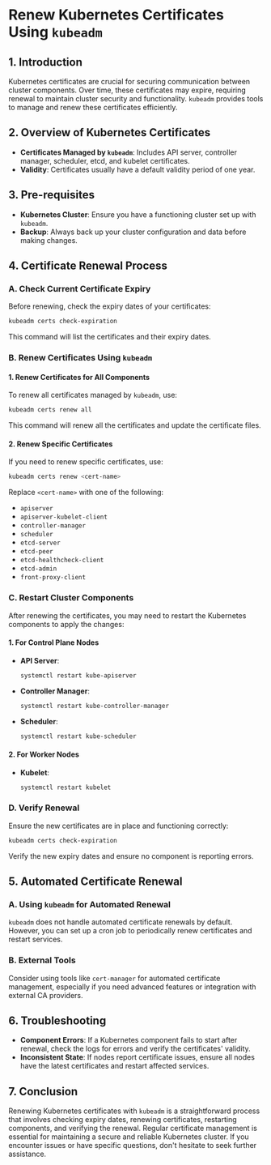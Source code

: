 # Renew Kubernetes Certificates Using `kubeadm`

## 1. Introduction

Kubernetes certificates are crucial for securing communication between cluster components. Over time, these certificates may expire, requiring renewal to maintain cluster security and functionality. `kubeadm` provides tools to manage and renew these certificates efficiently.

## 2. Overview of Kubernetes Certificates

- **Certificates Managed by `kubeadm`**: Includes API server, controller manager, scheduler, etcd, and kubelet certificates.
- **Validity**: Certificates usually have a default validity period of one year.

## 3. Pre-requisites

- **Kubernetes Cluster**: Ensure you have a functioning cluster set up with `kubeadm`.
- **Backup**: Always back up your cluster configuration and data before making changes.

## 4. Certificate Renewal Process

### A. Check Current Certificate Expiry

Before renewing, check the expiry dates of your certificates:

```bash
kubeadm certs check-expiration
```

This command will list the certificates and their expiry dates.

### B. Renew Certificates Using `kubeadm`

#### 1. Renew Certificates for All Components

To renew all certificates managed by `kubeadm`, use:

```bash
kubeadm certs renew all
```

This command will renew all the certificates and update the certificate files.

#### 2. Renew Specific Certificates

If you need to renew specific certificates, use:

```bash
kubeadm certs renew <cert-name>
```

Replace `<cert-name>` with one of the following:

- `apiserver`
- `apiserver-kubelet-client`
- `controller-manager`
- `scheduler`
- `etcd-server`
- `etcd-peer`
- `etcd-healthcheck-client`
- `etcd-admin`
- `front-proxy-client`

### C. Restart Cluster Components

After renewing the certificates, you may need to restart the Kubernetes components to apply the changes:

#### 1. For Control Plane Nodes

- **API Server**:

  ```bash
  systemctl restart kube-apiserver
  ```

- **Controller Manager**:

  ```bash
  systemctl restart kube-controller-manager
  ```

- **Scheduler**:

  ```bash
  systemctl restart kube-scheduler
  ```

#### 2. For Worker Nodes

- **Kubelet**:

  ```bash
  systemctl restart kubelet
  ```

### D. Verify Renewal

Ensure the new certificates are in place and functioning correctly:

```bash
kubeadm certs check-expiration
```

Verify the new expiry dates and ensure no component is reporting errors.

## 5. Automated Certificate Renewal

### A. Using `kubeadm` for Automated Renewal

`kubeadm` does not handle automated certificate renewals by default. However, you can set up a cron job to periodically renew certificates and restart services.

### B. External Tools

Consider using tools like `cert-manager` for automated certificate management, especially if you need advanced features or integration with external CA providers.

## 6. Troubleshooting

- **Component Errors**: If a Kubernetes component fails to start after renewal, check the logs for errors and verify the certificates' validity.
- **Inconsistent State**: If nodes report certificate issues, ensure all nodes have the latest certificates and restart affected services.

## 7. Conclusion

Renewing Kubernetes certificates with `kubeadm` is a straightforward process that involves checking expiry dates, renewing certificates, restarting components, and verifying the renewal. Regular certificate management is essential for maintaining a secure and reliable Kubernetes cluster. If you encounter issues or have specific questions, don't hesitate to seek further assistance.
